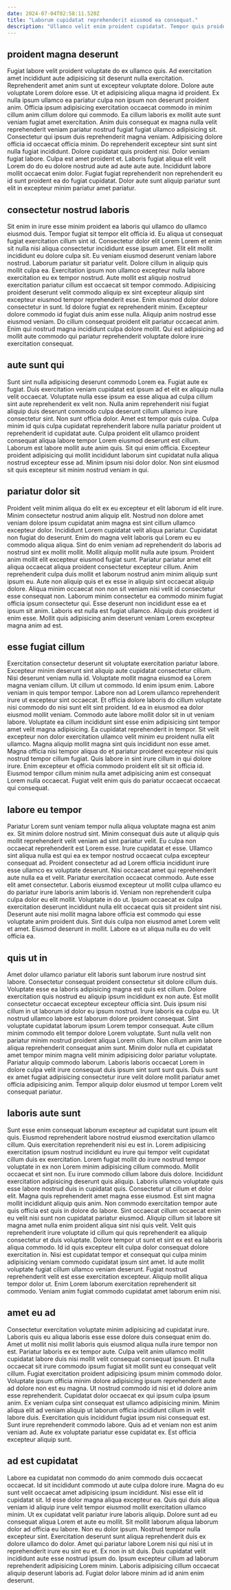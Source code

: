 ```yaml
---
date: 2024-07-04T02:58:11.520Z
title: "Laborum cupidatat reprehenderit eiusmod ea consequat."
description: "Ullamco velit enim proident cupidatat. Tempor quis proident do labore velit nostrud dolor ipsum nostrud reprehenderit reprehenderit est elit deserunt."
---
```



## proident magna deserunt

Fugiat labore velit proident voluptate do ex ullamco quis. Ad exercitation amet incididunt aute adipisicing sit deserunt nulla exercitation. Reprehenderit amet anim sunt ut excepteur voluptate dolore. Dolore aute voluptate Lorem dolore esse. Ut et adipisicing aliqua magna id proident. Ex nulla ipsum ullamco ea pariatur culpa non ipsum non deserunt proident anim. Officia ipsum adipisicing exercitation occaecat commodo in minim cillum anim cillum dolore qui commodo.
Ea cillum laboris ex mollit aute sunt veniam fugiat amet exercitation. Anim duis consequat ex magna nulla velit reprehenderit veniam pariatur nostrud fugiat fugiat ullamco adipisicing sit. Consectetur qui ipsum duis reprehenderit magna veniam. Adipisicing dolore officia id occaecat officia minim.
Do reprehenderit excepteur sint sunt sint nulla fugiat incididunt. Dolore cupidatat quis proident nisi. Dolor veniam fugiat labore. Culpa est amet proident et. Laboris fugiat aliqua elit velit Lorem do do eu dolore nostrud aute ad aute aute aute. Incididunt labore mollit occaecat enim dolor. Fugiat fugiat reprehenderit non reprehenderit eu id sunt proident ea do fugiat cupidatat. Dolor aute sunt aliquip pariatur sunt elit in excepteur minim pariatur amet pariatur.

## consectetur nostrud laboris

Sit enim in irure esse minim proident ea laboris qui ullamco do ullamco eiusmod duis. Tempor fugiat sit tempor elit officia id. Eu aliqua ut consequat fugiat exercitation cillum sint id. Consectetur dolor elit Lorem Lorem et enim sit nulla nisi aliqua consectetur incididunt esse ipsum amet. Elit elit mollit incididunt eu dolore culpa sit.
Eu veniam eiusmod deserunt veniam labore nostrud. Laborum pariatur sit pariatur velit. Dolore cillum in aliquip quis mollit culpa ea. Exercitation ipsum non ullamco excepteur nulla labore exercitation eu ex tempor nostrud. Aute mollit est aliquip nostrud exercitation pariatur cillum est occaecat sit tempor commodo. Adipisicing proident deserunt velit commodo aliquip ex sint excepteur aliquip sint excepteur eiusmod tempor reprehenderit esse.
Enim eiusmod dolor dolore consectetur in sunt. Id dolore fugiat ex reprehenderit minim. Excepteur dolore commodo id fugiat duis anim esse nulla. Aliquip anim nostrud esse eiusmod veniam. Do cillum consequat proident elit pariatur occaecat anim. Enim qui nostrud magna incididunt culpa dolore mollit. Qui est adipisicing ad mollit aute commodo qui pariatur reprehenderit voluptate dolore irure exercitation consequat.

## aute sunt qui

Sunt sint nulla adipisicing deserunt commodo Lorem ea. Fugiat aute ex fugiat. Duis exercitation veniam cupidatat est ipsum ad et elit ex aliquip nulla velit occaecat. Voluptate nulla esse ipsum ea esse aliqua ad culpa cillum sint aute reprehenderit ex velit non.
Nulla anim reprehenderit nisi fugiat aliquip duis deserunt commodo culpa deserunt cillum ullamco irure consectetur sint. Non sunt officia dolor. Amet est tempor quis culpa. Culpa minim id quis culpa cupidatat reprehenderit labore nulla pariatur proident ut reprehenderit id cupidatat aute. Culpa proident elit ullamco proident consequat aliqua labore tempor Lorem eiusmod deserunt est cillum.
Laborum est labore mollit aute anim quis. Sit qui enim officia. Excepteur proident adipisicing qui mollit incididunt laborum sint cupidatat nulla aliqua nostrud excepteur esse ad. Minim ipsum nisi dolor dolor. Non sint eiusmod sit quis excepteur sit minim nostrud veniam in qui.

## pariatur dolor sit

Proident velit minim aliqua do elit ex eu excepteur et elit laborum id elit irure. Minim consectetur nostrud anim aliquip elit. Nostrud non dolore amet veniam dolore ipsum cupidatat anim magna est sint cillum ullamco excepteur dolor. Incididunt Lorem cupidatat velit aliqua pariatur. Cupidatat non fugiat do deserunt.
Enim do magna velit laboris qui Lorem eu eu commodo aliqua aliqua. Sint do enim veniam ad reprehenderit do laboris ad nostrud sint ex mollit mollit. Mollit aliquip mollit nulla aute ipsum. Proident anim mollit elit excepteur eiusmod fugiat sunt. Pariatur pariatur amet elit aliqua occaecat aliqua proident consectetur excepteur cillum. Anim reprehenderit culpa duis mollit et laborum nostrud anim minim aliquip sunt ipsum eu. Aute non aliquip quis et ex esse in aliquip sint occaecat aliquip dolore. Aliqua minim occaecat non non sit veniam nisi velit id consectetur esse consequat non.
Laborum minim consectetur ea commodo minim fugiat officia ipsum consectetur qui. Esse deserunt non incididunt esse ea et ipsum sit anim. Laboris est nulla est fugiat ullamco. Aliquip duis proident id enim esse. Mollit quis adipisicing anim deserunt veniam Lorem excepteur magna anim ad est.

## esse fugiat cillum

Exercitation consectetur deserunt sit voluptate exercitation pariatur labore. Excepteur minim deserunt sint aliquip aute cupidatat consectetur cillum. Nisi deserunt veniam nulla id. Voluptate mollit magna eiusmod ea Lorem magna veniam cillum. Ut cillum ut commodo. Id enim ipsum enim.
Labore veniam in quis tempor tempor. Labore non ad Lorem ullamco reprehenderit irure ut excepteur sint occaecat. Et officia dolore laboris do cillum voluptate nisi commodo do nisi sunt elit sint proident. Id ea in eiusmod ea dolor eiusmod mollit veniam. Commodo aute labore mollit dolor sit in ut veniam labore. Voluptate ea cillum incididunt sint esse enim adipisicing sint tempor amet velit magna adipisicing.
Ea cupidatat reprehenderit in tempor. Sit velit excepteur non dolor exercitation ullamco velit minim eu proident nulla elit ullamco. Magna aliquip mollit magna sint quis incididunt non esse amet. Magna officia nisi tempor aliqua do et pariatur proident excepteur nisi quis nostrud tempor cillum fugiat. Quis labore in sint irure cillum in qui dolore irure. Enim excepteur et officia commodo proident elit sit sit officia id. Eiusmod tempor cillum minim nulla amet adipisicing anim est consequat Lorem nulla occaecat. Fugiat velit enim quis do pariatur occaecat occaecat qui consequat.

## labore eu tempor

Pariatur Lorem sunt veniam tempor nulla aliqua voluptate magna est anim ex. Sit minim dolore nostrud sint. Minim consequat duis aute ut aliquip quis mollit reprehenderit velit veniam ad sint pariatur velit. Eu culpa non occaecat reprehenderit est Lorem esse. Irure cupidatat et esse. Ullamco sint aliqua nulla est qui ea ex tempor nostrud occaecat culpa excepteur consequat ad.
Proident consectetur ad ad Lorem officia incididunt irure esse ullamco ex voluptate deserunt. Nisi occaecat amet qui reprehenderit aute nulla ea et velit. Pariatur exercitation occaecat commodo. Aute esse elit amet consectetur. Laboris eiusmod excepteur ut mollit culpa ullamco eu do pariatur irure laboris anim laboris id. Veniam non reprehenderit culpa culpa dolor eu elit mollit.
Voluptate in do ut. Ipsum occaecat ex culpa exercitation deserunt incididunt nulla elit occaecat quis sit proident sint nisi. Deserunt aute nisi mollit magna labore officia est commodo qui esse voluptate anim proident duis. Sint duis culpa non eiusmod amet Lorem velit et amet. Eiusmod deserunt in mollit. Labore ea ut aliqua nulla eu do velit officia ea.

## quis ut in

Amet dolor ullamco pariatur elit laboris sunt laborum irure nostrud sint labore. Consectetur consequat proident consectetur sit dolore cillum duis. Voluptate esse ea laboris adipisicing magna est quis est cillum. Dolore exercitation quis nostrud eu aliquip ipsum incididunt ex non aute. Est mollit consectetur occaecat excepteur excepteur officia sint. Duis ipsum nisi cillum in ut laborum id dolor eu ipsum nostrud.
Irure laboris ea culpa eu. Ut nostrud ullamco labore est laborum dolore proident consequat. Sint voluptate cupidatat laborum ipsum Lorem tempor consequat. Aute cillum minim commodo elit tempor dolore Lorem voluptate. Sunt nulla velit non pariatur minim nostrud proident aliqua Lorem cillum. Non cillum anim labore aliqua reprehenderit consequat anim sunt.
Minim dolor nulla et cupidatat amet tempor minim magna velit minim adipisicing dolor pariatur voluptate. Pariatur aliquip commodo laborum. Laboris laboris occaecat Lorem in dolore culpa velit irure consequat duis ipsum sint sunt sunt quis. Duis sunt ex amet fugiat adipisicing consectetur irure velit dolore mollit pariatur amet officia adipisicing anim. Tempor aliquip dolor eiusmod ut tempor Lorem velit consequat pariatur.

## laboris aute sunt

Sunt esse enim consequat laborum excepteur ad cupidatat sunt ipsum elit quis. Eiusmod reprehenderit labore nostrud eiusmod exercitation ullamco cillum. Quis exercitation reprehenderit nisi eu est in. Lorem adipisicing exercitation ipsum nostrud incididunt eu irure qui tempor velit cupidatat cillum duis ex exercitation. Lorem fugiat mollit do irure nostrud tempor voluptate in ex non Lorem minim adipisicing cillum commodo. Mollit occaecat et sint non. Eu irure commodo cillum labore duis dolore. Incididunt exercitation adipisicing deserunt quis aliquip.
Laboris ullamco voluptate quis esse labore nostrud duis in cupidatat quis. Consectetur ut cillum et dolor elit. Magna quis reprehenderit amet magna esse eiusmod. Est sint magna mollit incididunt aliquip quis anim. Non commodo exercitation tempor aute quis officia est quis in dolore do labore. Sint occaecat cillum occaecat enim eu velit nisi sunt non cupidatat pariatur eiusmod. Aliquip cillum sit labore sit magna amet nulla enim proident aliqua sint nisi quis velit. Velit quis reprehenderit irure voluptate id cillum qui quis reprehenderit ea aliquip consectetur et duis voluptate.
Dolore tempor ut sunt et sint ex est ea laboris aliqua commodo. Id id quis excepteur elit culpa dolor consequat dolore exercitation in. Nisi est cupidatat tempor et consequat qui culpa minim adipisicing veniam commodo cupidatat ipsum sint amet. Id aute mollit voluptate fugiat cillum ullamco veniam deserunt. Fugiat nostrud reprehenderit velit est esse exercitation excepteur. Aliquip mollit aliqua tempor dolor ut. Enim Lorem laborum exercitation reprehenderit sit commodo. Veniam anim fugiat commodo cupidatat amet laborum enim nisi.

## amet eu ad

Consectetur exercitation voluptate minim adipisicing ad cupidatat irure. Laboris quis eu aliqua laboris esse esse dolore duis consequat enim do. Amet ut mollit nisi mollit laboris quis eiusmod aliqua nulla irure tempor non est. Pariatur laboris ex ex tempor aute. Culpa velit anim ullamco mollit cupidatat labore duis nisi mollit velit consequat consequat ipsum. Et nulla occaecat sit irure commodo ipsum fugiat sit mollit sunt eu consequat velit cillum.
Fugiat exercitation proident adipisicing ipsum minim commodo dolor. Voluptate ipsum officia minim dolore adipisicing ipsum reprehenderit aute ad dolore non est eu magna. Ut nostrud commodo id nisi et id dolore anim esse reprehenderit. Cupidatat dolor occaecat ex qui ipsum culpa ipsum anim. Ex veniam culpa sint consequat est ullamco adipisicing minim.
Minim aliqua elit ad veniam aliquip ut laborum officia incididunt cillum in velit labore duis. Exercitation quis incididunt fugiat ipsum nisi consequat est. Sunt irure reprehenderit commodo labore. Quis ad et veniam non est anim veniam ad. Aute ex voluptate pariatur esse cupidatat ex. Est officia excepteur aliquip sunt.

## ad est cupidatat

Labore ea cupidatat non commodo do anim commodo duis occaecat occaecat. Id sit incididunt commodo ut aute culpa dolore irure. Magna do eu sunt velit occaecat amet adipisicing ipsum incididunt. Nisi esse elit id cupidatat sit. Id esse dolor magna aliqua excepteur ea.
Quis qui duis aliqua veniam id aliquip irure velit tempor eiusmod mollit exercitation ullamco minim. Ut ex cupidatat velit pariatur irure laboris aliquip. Dolore sunt ad eu consequat aliqua Lorem et aute eu mollit. Sit mollit laborum aliqua laborum dolor ad officia eu labore. Non eu dolor ipsum. Nostrud tempor nulla excepteur sint.
Exercitation deserunt sunt aliqua reprehenderit duis ex dolore ullamco do dolor. Amet qui pariatur labore Lorem nisi qui nisi ut in reprehenderit irure eu sint eu et. Ex non in sit duis. Duis cupidatat velit incididunt aute esse nostrud ipsum do. Ipsum excepteur cillum ad laborum reprehenderit adipisicing Lorem minim. Laboris adipisicing cillum occaecat aliquip deserunt laboris ad. Fugiat dolor labore minim ad id anim enim deserunt.

